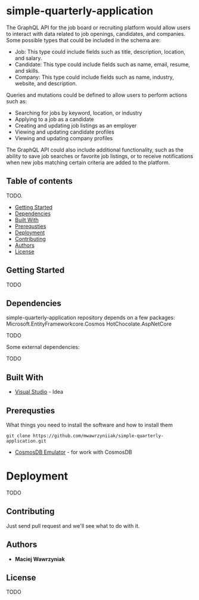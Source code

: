 # simple-quarterly-application  

The GraphQL API for the job board or recruiting platform would allow users to interact with data related to job openings, candidates, and companies. Some possible types that could be included in the schema are:
  
* Job: This type could include fields such as title, description, location, and salary.  
* Candidate: This type could include fields such as name, email, resume, and skills.  
* Company: This type could include fields such as name, industry, website, and description.  
  
Queries and mutations could be defined to allow users to perform actions such as:    
* Searching for jobs by keyword, location, or industry  
* Applying to a job as a candidate  
* Creating and updating job listings as an employer  
* Viewing and updating candidate profiles  
* Viewing and updating company profiles  

The GraphQL API could also include additional functionality, such as the ability to save job searches or favorite job listings, or to receive notifications when new jobs matching certain criteria are added to the platform.

## Table of contents
TODO.
* [Getting Started](#getting-started)
* [Dependencies](#dependencies)
* [Built With](#built-with)
* [Prerequsties](#prerequsties)
* [Deployment](#deployment)
* [Contributing](#contributing)
* [Authors](#authors)
* [License](#license)

## Getting Started  

TODO

## Dependencies

simple-quarterly-application repository depends on a few packages:
Microsoft.EntityFrameworkcore.Cosmos
HotChocolate.AspNetCore

TODO

Some external dependencies:

TODO

## Built With

* [Visual Studio](https://visualstudio.microsoft.com/pl/vs/) - Idea

## Prerequsties  

What things you need to install the software and how to install them  

```
git clone https://github.com/mwawrzyniiak/simple-quarterly-application.git
```
  
* [CosmosDB Emulator](https://learn.microsoft.com/en-us/azure/cosmos-db/local-emulator?tabs=ssl-netstd21) - for work with CosmosDB

# Deployment  

TODO

## Contributing

Just send pull request and we'll see what to do with it.

## Authors

* **Maciej Wawrzyniak** 

## License

TODO
